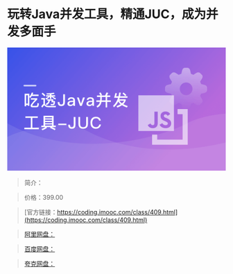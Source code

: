 # 玩转Java并发工具，精通JUC，成为并发多面手

![img](../../assets/5fce0fbc097e3e3205400304.png)

> 简介：

> 价格：399.00

> [官方链接：https://coding.imooc.com/class/409.html](https://coding.imooc.com/class/409.html)

> [阿里网盘：]()

> [百度网盘：]()

> [夸克网盘：]()
